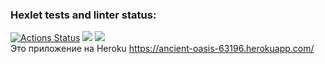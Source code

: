 ### Hexlet tests and linter status:
[![Actions Status](https://github.com/adm1341/java-project-lvl5/workflows/hexlet-check/badge.svg)](https://github.com/adm1341/java-project-lvl5/actions)
<a href="https://codeclimate.com/github/adm1341/java-project-lvl5/maintainability"><img src="https://api.codeclimate.com/v1/badges/22ead0ed9f7ef066da68/maintainability" /></a>
<a href="https://codeclimate.com/github/adm1341/java-project-lvl5/test_coverage"><img src="https://api.codeclimate.com/v1/badges/22ead0ed9f7ef066da68/test_coverage" /></a><br>
Это приложение на Heroku https://ancient-oasis-63196.herokuapp.com/